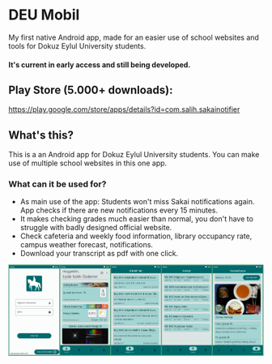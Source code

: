 # DEU Mobil

My first native Android app, made for an easier use of school websites and tools for Dokuz Eylul University students.
#### It's current in early access and still being developed.

## Play Store (5.000+ downloads):
https://play.google.com/store/apps/details?id=com.salih.sakainotifier

## What's this?

This is a an Android app for Dokuz Eylul University students. You can make use of multiple school websites in this one app.

### What can it be used for?
- As main use of the app: Students won't miss Sakai notifications again. App checks if there are new notifications every 15 minutes.
- It makes checking grades much easier than normal, you don't have to struggle with badly designed official website.
- Check cafeteria and weekly food information, library occupancy rate, campus weather forecast, notifications.
- Download your transcript as pdf with one click.

![alt text](https://github.com/eyubSalihOzdemir/deu-mobil/blob/master/readme-image/git-image.png?raw=true)
